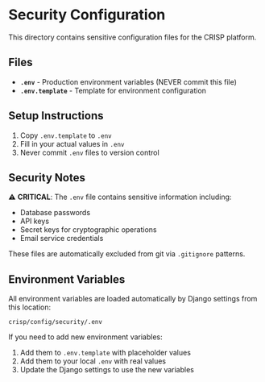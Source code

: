 # Security Configuration

This directory contains sensitive configuration files for the CRISP platform.

## Files

- **`.env`** - Production environment variables (NEVER commit this file)
- **`.env.template`** - Template for environment configuration

## Setup Instructions

1. Copy `.env.template` to `.env`
2. Fill in your actual values in `.env`
3. Never commit `.env` files to version control

## Security Notes

⚠️ **CRITICAL**: The `.env` file contains sensitive information including:
- Database passwords
- API keys
- Secret keys for cryptographic operations
- Email service credentials

These files are automatically excluded from git via `.gitignore` patterns.

## Environment Variables

All environment variables are loaded automatically by Django settings from this location:
```
crisp/config/security/.env
```

If you need to add new environment variables:
1. Add them to `.env.template` with placeholder values
2. Add them to your local `.env` with real values
3. Update the Django settings to use the new variables